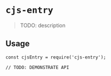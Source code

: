 # `cjs-entry`

> TODO: description

## Usage

```
const cjsEntry = require('cjs-entry');

// TODO: DEMONSTRATE API
```
